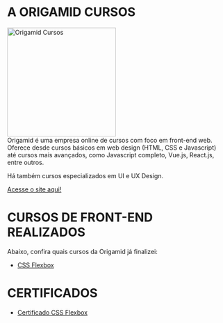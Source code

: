 # A ORIGAMID CURSOS
<img src="https://i.ibb.co/J5TG7dD/Group-62.png" alt="Origamid Cursos" title="Origamid Cursos" width="250px" >
<br />
Origamid é uma empresa online de cursos com foco em front-end web. Oferece desde cursos básicos em web design (HTML, CSS e Javascript) até cursos mais avançados, como Javascript completo, Vue.js, React.js, entre outros.

Há também cursos especializados em UI e UX Design.

[Acesse o site aqui!](https://origamid.com)


# CURSOS DE FRONT-END REALIZADOS
Abaixo, confira quais cursos da Origamid já finalizei:
- [CSS Flexbox](https://github.com/reinaldonunes/OrigamidCursos/tree/main/css_flexbox)


# CERTIFICADOS
- [Certificado CSS Flexbox](https://www.origamid.com/certificate/4a196a22/)







